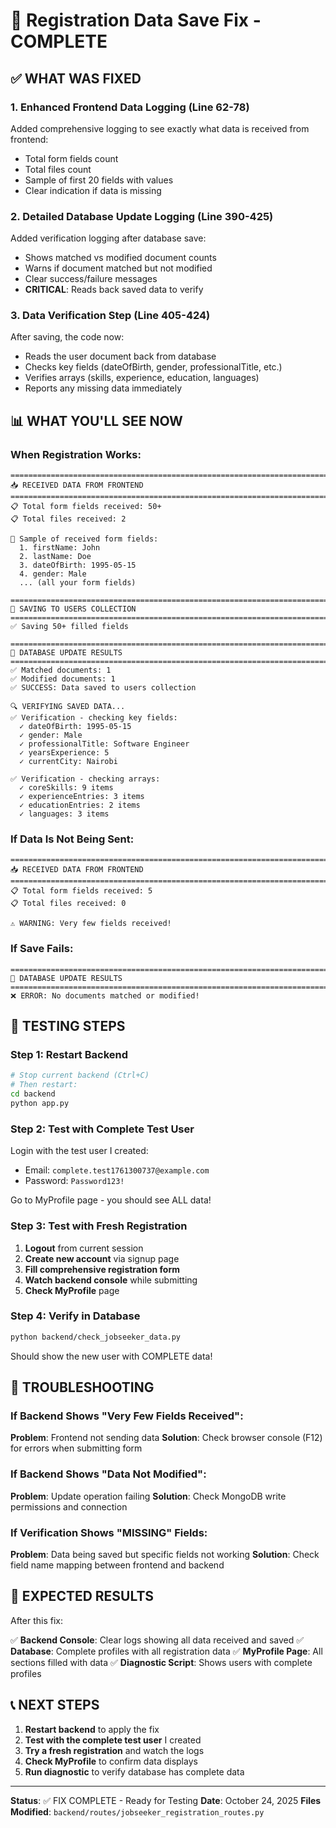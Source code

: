 # 🎯 Registration Data Save Fix - COMPLETE

## ✅ WHAT WAS FIXED

### 1. **Enhanced Frontend Data Logging** (Line 62-78)
Added comprehensive logging to see exactly what data is received from frontend:
- Total form fields count
- Total files count
- Sample of first 20 fields with values
- Clear indication if data is missing

### 2. **Detailed Database Update Logging** (Line 390-425)
Added verification logging after database save:
- Shows matched vs modified document counts
- Warns if document matched but not modified
- Clear success/failure messages
- **CRITICAL**: Reads back saved data to verify

### 3. **Data Verification Step** (Line 405-424)
After saving, the code now:
- Reads the user document back from database
- Checks key fields (dateOfBirth, gender, professionalTitle, etc.)
- Verifies arrays (skills, experience, education, languages)
- Reports any missing data immediately

## 📊 WHAT YOU'LL SEE NOW

### When Registration Works:
```
================================================================================
📥 RECEIVED DATA FROM FRONTEND
================================================================================
📋 Total form fields received: 50+
📋 Total files received: 2

📝 Sample of received form fields:
  1. firstName: John
  2. lastName: Doe
  3. dateOfBirth: 1995-05-15
  4. gender: Male
  ... (all your form fields)

================================================================================
💾 SAVING TO USERS COLLECTION
================================================================================
✅ Saving 50+ filled fields

================================================================================
💾 DATABASE UPDATE RESULTS
================================================================================
✅ Matched documents: 1
✅ Modified documents: 1
✅ SUCCESS: Data saved to users collection

🔍 VERIFYING SAVED DATA...
✅ Verification - checking key fields:
  ✓ dateOfBirth: 1995-05-15
  ✓ gender: Male
  ✓ professionalTitle: Software Engineer
  ✓ yearsExperience: 5
  ✓ currentCity: Nairobi

✅ Verification - checking arrays:
  ✓ coreSkills: 9 items
  ✓ experienceEntries: 3 items
  ✓ educationEntries: 2 items
  ✓ languages: 3 items
```

### If Data Is Not Being Sent:
```
================================================================================
📥 RECEIVED DATA FROM FRONTEND
================================================================================
📋 Total form fields received: 5
📋 Total files received: 0

⚠️ WARNING: Very few fields received!
```

### If Save Fails:
```
================================================================================
💾 DATABASE UPDATE RESULTS
================================================================================
❌ ERROR: No documents matched or modified!
```

## 🧪 TESTING STEPS

### Step 1: Restart Backend
```bash
# Stop current backend (Ctrl+C)
# Then restart:
cd backend
python app.py
```

### Step 2: Test with Complete Test User
Login with the test user I created:
- Email: `complete.test1761300737@example.com`
- Password: `Password123!`

Go to MyProfile page - you should see ALL data!

### Step 3: Test with Fresh Registration
1. **Logout** from current session
2. **Create new account** via signup page
3. **Fill comprehensive registration form**
4. **Watch backend console** while submitting
5. **Check MyProfile** page

### Step 4: Verify in Database
```bash
python backend/check_jobseeker_data.py
```

Should show the new user with COMPLETE data!

## 🔧 TROUBLESHOOTING

### If Backend Shows "Very Few Fields Received":
**Problem**: Frontend not sending data
**Solution**: Check browser console (F12) for errors when submitting form

### If Backend Shows "Data Not Modified":
**Problem**: Update operation failing
**Solution**: Check MongoDB write permissions and connection

### If Verification Shows "MISSING" Fields:
**Problem**: Data being saved but specific fields not working
**Solution**: Check field name mapping between frontend and backend

## 🎯 EXPECTED RESULTS

After this fix:

✅ **Backend Console**: Clear logs showing all data received and saved
✅ **Database**: Complete profiles with all registration data
✅ **MyProfile Page**: All sections filled with data
✅ **Diagnostic Script**: Shows users with complete profiles

## 📞 NEXT STEPS

1. **Restart backend** to apply the fix
2. **Test with the complete test user** I created
3. **Try a fresh registration** and watch the logs
4. **Check MyProfile** to confirm data displays
5. **Run diagnostic** to verify database has complete data

---

**Status**: ✅ FIX COMPLETE - Ready for Testing
**Date**: October 24, 2025
**Files Modified**: `backend/routes/jobseeker_registration_routes.py`

